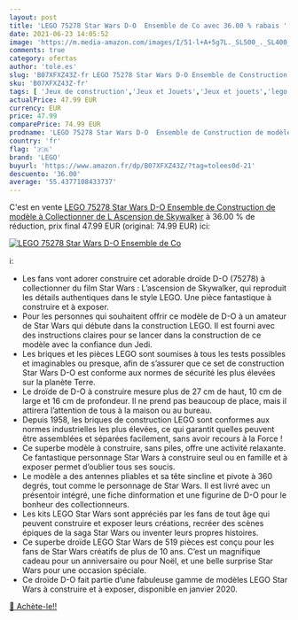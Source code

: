 ```yaml
---
layout: post
title: 'LEGO 75278 Star Wars D-O  Ensemble de Co avec 36.00 % rabais '
date: 2021-06-23 14:05:52
image: 'https://m.media-amazon.com/images/I/51-l+A+5g7L._SL500_._SL400_.jpg'
comments: true
category: ofertas
author: 'tole.es'
slug: 'B07XFXZ43Z-fr LEGO 75278 Star Wars D-O Ensemble de Construction de...'
sku: 'B07XFXZ43Z-fr'
tags: [ 'Jeux de construction','Jeux et Jouets','Jeux et jouets','lego', ]
actualPrice: 47.99 EUR
currency: EUR
price: 47.99
comparePrice: 74.99 EUR
prodname: 'LEGO 75278 Star Wars D-O  Ensemble de Construction de modèle à Collectionner de L Ascension de Skywalker'
country: 'fr'
flag: '🇫🇷'
brand: 'LEGO'
buyurl: 'https://www.amazon.fr/dp/B07XFXZ43Z/?tag=tolees0d-21'
descuento: '36.00'
average: '55.4377108433737'
---
```


C'est en vente [LEGO 75278 Star Wars D-O  Ensemble de Construction de modèle à Collectionner de L Ascension de Skywalker](https://www.amazon.fr/dp/B07XFXZ43Z/?tag=tolees0d-21)  à  36.00 % de réduction, prix final  47.99 EUR (original: 74.99 EUR) ici:

[![LEGO 75278 Star Wars D-O  Ensemble de Co](https://m.media-amazon.com/images/I/51-l+A+5g7L._SL500_._SL400_.jpg)](https://www.amazon.fr/dp/B07XFXZ43Z/?tag=tolees0d-21)

ℹ️:

- Les fans vont adorer construire cet adorable droïde D-O (75278) à collectionner du film Star Wars : L’ascension de Skywalker, qui reproduit les détails authentiques dans le style LEGO. Une pièce fantastique à construire et à exposer.
- Pour les personnes qui souhaitent offrir ce modèle de D-O à un amateur de Star Wars qui débute dans la construction LEGO. Il est fourni avec des instructions claires pour se lancer dans la construction de ce modèle avec la confiance dun Jedi.
- Les briques et les pièces LEGO sont soumises à tous les tests possibles et imaginables ou presque, afin de s’assurer que ce set de construction Star Wars D-O est conforme aux normes de sécurité les plus élevées sur la planète Terre.
- Le droïde de D-O à construire mesure plus de 27 cm de haut, 10 cm de large et 16 cm de profondeur. Il ne prend pas beaucoup de place, mais il attirera l’attention de tous à la maison ou au bureau.
- Depuis 1958, les briques de construction LEGO sont conformes aux normes industrielles les plus élevées, ce qui garantit quelles peuvent être assemblées et séparées facilement, sans avoir recours à la Force !
- Ce superbe modèle à construire, sans piles, offre une activité relaxante. Ce fantastique personnage Star Wars à construire seul ou en famille et à exposer permet d’oublier tous ses soucis.
- Le modèle a des antennes pliables et sa tête sincline et pivote à 360 degrés, tout comme le personnage de Star Wars. Il est livré avec un présentoir intégré, une fiche dinformation et une figurine de D-O pour le bonheur des collectionneurs.
- Les kits LEGO Star Wars sont appréciés par les fans de tout âge qui peuvent construire et exposer leurs créations, recréer des scènes épiques de la saga Star Wars ou inventer leurs propres histoires.
- Ce superbe droïde LEGO Star Wars de 519 pièces est conçu pour les fans de Star Wars créatifs de plus de 10 ans. C’est un magnifique cadeau pour un anniversaire ou pour Noël, et une belle surprise Star Wars pour une occasion spéciale.
- Ce droïde D-O fait partie d’une fabuleuse gamme de modèles LEGO Star Wars à construire et à exposer, disponible en janvier 2020.

[🛒 Achète-le!!](https://www.amazon.fr/dp/B07XFXZ43Z/?tag=tolees0d-21)
